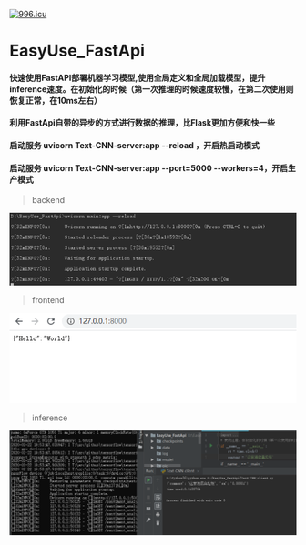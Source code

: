 [![996.icu](https://img.shields.io/badge/link-996.icu-red.svg)](https://996.icu)


# EasyUse_FastApi
#### 快速使用FastAPI部署机器学习模型,使用全局定义和全局加载模型，提升inference速度。在初始化的时候（第一次推理的时候速度较慢，在第二次使用则恢复正常，在10ms左右）
#### 利用FastApi自带的异步的方式进行数据的推理，比Flask更加方便和快一些

####  启动服务 uvicorn Text-CNN-server:app --reload ，开启热启动模式
####  启动服务 uvicorn Text-CNN-server:app --port=5000 --workers=4，开启生产模式


> backend 

<div align=center><img  src="https://github.com/CarryChang/EasyUse_FastApi/blob/master/pic/backend.png"></div>

> frontend 

<div align=center><img  src="https://github.com/CarryChang/EasyUse_FastApi/blob/master/pic/api.png"></div>


> inference 

<div align=center><img  src="https://github.com/CarryChang/EasyUse_FastApi/blob/master/pic/inference.png"></div>
